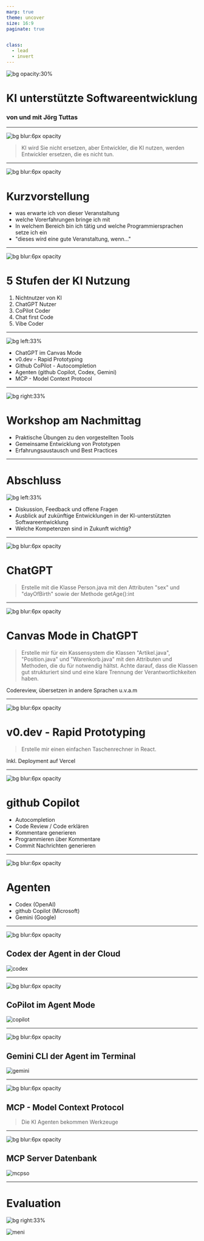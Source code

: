 ```yaml
---
marp: true
theme: uncover
size: 16:9
paginate: true


class: 
  - lead
  - invert
---
```


![bg opacity:30%](pic1.png)

# KI unterstützte Softwareentwicklung

### von und mit Jörg Tuttas

---

![bg blur:6px opacity](pic1.png)

> KI wird Sie nicht ersetzen, aber Entwickler, die KI nutzen, werden Entwickler ersetzen, die es nicht tun.

---

![bg blur:6px opacity](pic1.png)

# Kurzvorstellung

- was erwarte ich von dieser Veranstaltung
- welche Vorerfahrungen bringe ich mit
- In welchem Bereich bin ich tätig und welche Programmiersprachen setze ich ein
- "dieses wird eine gute Veranstaltung, wenn..."

---

![bg blur:6px opacity](pic1.png)


# 5 Stufen der KI Nutzung

1. Nichtnutzer von KI
2. ChatGPT Nutzer
3. CoPilot Coder
4. Chat first Code
5. Vibe Coder

<!-- footer: vgl. <https://www.heise.de/hintergrund/KI-Navigator-11-Fuenf-Stufen-der-KI-Nutzung-in-der-Softwareentwicklung-10457094.html> von Bastian Weinlich und Semjon Mössinger -->
---

![bg left:33% ](agenda.png)

- ChatGPT im Canvas Mode
- v0.dev - Rapid Prototyping
- Github CoPilot - Autocompletion
- Agenten (github Copilot, Codex, Gemini)
- MCP - Model Context Protocol

<!-- footer: Ki unterstützte Softwareentwicklung -->



---

![bg right:33% ](workshop.png)

# Workshop am Nachmittag

- Praktische Übungen zu den vorgestellten Tools
- Gemeinsame Entwicklung von Prototypen
- Erfahrungsaustausch und Best Practices

---

# Abschluss

![bg left:33% ](abschluss.png)

- Diskussion, Feedback und offene Fragen
- Ausblick auf zukünftige Entwicklungen in der KI-unterstützten Softwareentwicklung
- Welche Kompetenzen sind in Zukunft wichtig?

---

![bg blur:6px opacity](pic1.png)

# ChatGPT

> Erstelle mit die Klasse Person.java mit den Attributen "sex" und "dayOfBirth" sowie der Methode getAge():int

<!-- footer: 30. Nov. 2022 -->

---

![bg blur:6px opacity](pic1.png)

# Canvas Mode in ChatGPT

> Erstelle mir für ein Kassensystem die Klassen "Artikel.java", "Position.java" und "Warenkorb.java" mit den Attributen und Methoden, die du für notwendig hältst. Achte darauf, dass die Klassen gut strukturiert sind und eine klare Trennung der Verantwortlichkeiten haben.

Codereview, übersetzen in andere Sprachen u.v.a.m 

<!-- footer: Oktober 2024 -->

---

![bg blur:6px opacity](pic1.png)

# v0.dev - Rapid Prototyping

> Erstelle mir einen einfachen Taschenrechner in React. 

Inkl. Deployment auf Vercel

<!-- footer: April 2024 -->

---

![bg blur:6px opacity](pic1.png)

# github Copilot

- Autocompletion
- Code Review / Code erklären
- Kommentare generieren
- Programmieren über Kommentare
- Commit Nachrichten generieren

<!-- footer: 2022 - 2024 -->

---

![bg blur:6px opacity](pic1.png)

# Agenten

- Codex (OpenAI)
- github Copilot (Microsoft)
- Gemini (Google)

<!-- footer: 2025 -->

---

![bg blur:6px opacity](pic1.png)

## Codex der Agent in der Cloud

![codex](codex.png)

<!-- footer: 2025 -->

---

![bg blur:6px opacity](pic1.png)

## CoPilot im Agent Mode

![copilot](copilot.png)

<!-- footer: 2025 -->
---

![bg blur:6px opacity](pic1.png)

## Gemini CLI der Agent im Terminal

![gemini](gemini.png)

<!-- footer: 2025 -->

---

![bg blur:6px opacity](pic1.png)

## MCP - Model Context Protocol

> Die KI Agenten bekommen Werkzeuge

<!-- footer: Nov. 2024 -->
---

![bg blur:6px opacity](pic1.png)

## MCP Server Datenbank

![mcpso](mcpso.png)

<!-- footer: 2025 -->

---

# Evaluation

![bg right:33% ](abschluss.png)

![meni](menti.png)

<!-- footer: Bitte nehmen Sie an der Umfrage teil -->